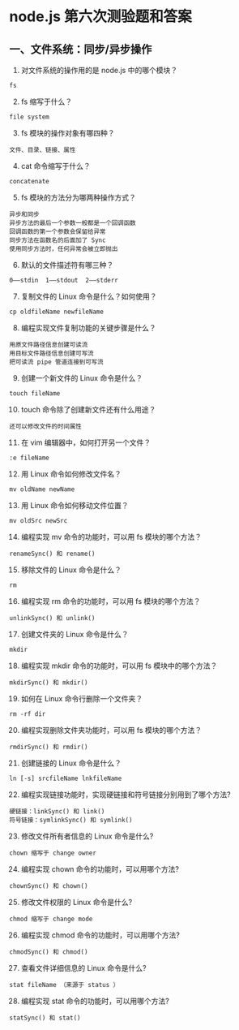 # node.js 第六次测验题和答案

## 一、文件系统：同步/异步操作

1. 对文件系统的操作用的是 node.js 中的哪个模块？
```
fs
```
2. fs 缩写于什么？
```
file system
```
3. fs 模块的操作对象有哪四种？  
```
文件、目录、链接、属性
```
4. cat 命令缩写于什么？
```
concatenate
```
5. fs 模块的方法分为哪两种操作方式？
```
异步和同步
异步方法的最后一个参数一般都是一个回调函数
回调函数的第一个参数会保留给异常
同步方法在函数名的后面加了 Sync 
使用同步方法时，任何异常会被立即抛出
```
6. 默认的文件描述符有哪三种？
```
0——stdin  1——stdout  2——stderr
```
7. 复制文件的 Linux 命令是什么？如何使用？
```
cp oldfileName newfileName
```
8. 编程实现文件复制功能的关键步骤是什么？
```
用原文件路径信息创建可读流
用目标文件路径信息创建可写流
把可读流 pipe 管道连接到可写流
```
9. 创建一个新文件的 Linux 命令是什么？
```
touch fileName
```
10. touch 命令除了创建新文件还有什么用途？
```
还可以修改文件的时间属性
```
11. 在 vim 编辑器中，如何打开另一个文件？
```
:e fileName
```
12. 用 Linux 命令如何修改文件名？
```
mv oldName newName
```
13. 用 Linux 命令如何移动文件位置？
```
mv oldSrc newSrc
```
14. 编程实现 mv 命令的功能时，可以用 fs 模块的哪个方法？  
```
renameSync() 和 rename()
```
15. 移除文件的 Linux 命令是什么？  
```
rm
```
16. 编程实现 rm 命令的功能时，可以用 fs 模块的哪个方法？
```
unlinkSync() 和 unlink()
```
17. 创建文件夹的 Linux 命令是什么？
```
mkdir
```
18. 编程实现 mkdir 命令的功能时，可以用 fs 模块中的哪个方法？  
```
mkdirSync() 和 mkdir()
```
19. 如何在 Linux 命令行删除一个文件夹？
```
rm -rf dir
```
20. 编程实现删除文件夹功能时，可以用 fs 模块的哪个方法？
```
rmdirSync() 和 rmdir()
```
21. 创建链接的 Linux 命令是什么？
```
ln [-s] srcfileName lnkfileName
```
22. 编程实现链接功能时，实现硬链接和符号链接分别用到了哪个方法?
```
硬链接：linkSync() 和 link()
符号链接：symlinkSync() 和 symlink()
```
23. 修改文件所有者信息的 Linux 命令是什么?
```
chown 缩写于 change owner
```
24. 编程实现 chown 命令的功能时，可以用哪个方法?
```
chownSync() 和 chown()
```
25. 修改文件权限的 Linux 命令是什么?
```
chmod 缩写于 change mode
```
26. 编程实现 chmod 命令的功能时，可以用哪个方法?
```
chmodSync() 和 chmod()
```
27. 查看文件详细信息的 Linux 命令是什么?
```
stat fileName （来源于 status ）
```
28. 编程实现 stat 命令的功能时，可以用哪个方法?
```
statSync() 和 stat()
```

